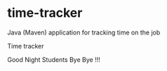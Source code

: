 # time-tracker
Java (Maven) application for tracking time on the job

Time tracker

Good Night Students Bye Bye !!!
